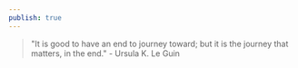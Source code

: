 ```yaml
---
publish: true
---
```

> "It is good to have an end to journey toward; but it is the journey that matters, in the end." - Ursula K. Le Guin

